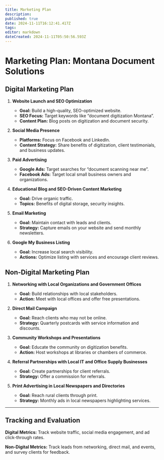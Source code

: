 ```yaml
---
title: Marketing Plan
description: 
published: true
date: 2024-11-11T16:12:41.417Z
tags: 
editor: markdown
dateCreated: 2024-11-11T05:50:56.593Z
---
```


# Marketing Plan: Montana Document Solutions
## Digital Marketing Plan

1. **Website Launch and SEO Optimization**  
   - **Goal:** Build a high-quality, SEO-optimized website.
   - **SEO Focus:** Target keywords like “document digitization Montana”.
   - **Content Plan:** Blog posts on digitization and document security.

2. **Social Media Presence**  
   - **Platforms:** Focus on Facebook and LinkedIn.
   - **Content Strategy:** Share benefits of digitization, client testimonials, and business updates.

3. **Paid Advertising**  
   - **Google Ads:** Target searches for “document scanning near me”.
   - **Facebook Ads:** Target local small business owners and organizations.

4. **Educational Blog and SEO-Driven Content Marketing**  
   - **Goal:** Drive organic traffic.
   - **Topics:** Benefits of digital storage, security insights.

5. **Email Marketing**  
   - **Goal:** Maintain contact with leads and clients.
   - **Strategy:** Capture emails on your website and send monthly newsletters.

6. **Google My Business Listing**  
   - **Goal:** Increase local search visibility.
   - **Actions:** Optimize listing with services and encourage client reviews.

## Non-Digital Marketing Plan

1. **Networking with Local Organizations and Government Offices**  
   - **Goal:** Build relationships with local stakeholders.
   - **Action:** Meet with local offices and offer free presentations.

2. **Direct Mail Campaign**  
   - **Goal:** Reach clients who may not be online.
   - **Strategy:** Quarterly postcards with service information and discounts.

3. **Community Workshops and Presentations**  
   - **Goal:** Educate the community on digitization benefits.
   - **Action:** Host workshops at libraries or chambers of commerce.

4. **Referral Partnerships with Local IT and Office Supply Businesses**  
   - **Goal:** Create partnerships for client referrals.
   - **Strategy:** Offer a commission for referrals.

5. **Print Advertising in Local Newspapers and Directories**  
   - **Goal:** Reach rural clients through print.
   - **Strategy:** Monthly ads in local newspapers highlighting services.

---

## Tracking and Evaluation

**Digital Metrics:** Track website traffic, social media engagement, and ad click-through rates.

**Non-Digital Metrics:** Track leads from networking, direct mail, and events, and survey clients for feedback.